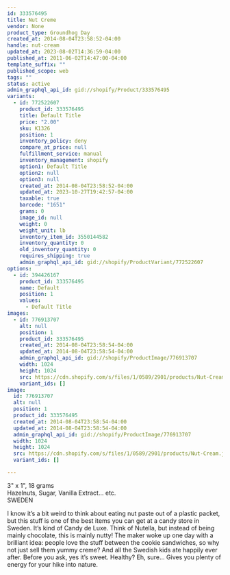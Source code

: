 ```yaml
---
id: 333576495
title: Nut Creme
vendor: None
product_type: Groundhog Day
created_at: 2014-08-04T23:58:52-04:00
handle: nut-cream
updated_at: 2023-08-02T14:36:59-04:00
published_at: 2011-06-02T14:47:00-04:00
template_suffix: ""
published_scope: web
tags: ""
status: active
admin_graphql_api_id: gid://shopify/Product/333576495
variants:
  - id: 772522607
    product_id: 333576495
    title: Default Title
    price: "2.00"
    sku: K1326
    position: 1
    inventory_policy: deny
    compare_at_price: null
    fulfillment_service: manual
    inventory_management: shopify
    option1: Default Title
    option2: null
    option3: null
    created_at: 2014-08-04T23:58:52-04:00
    updated_at: 2023-10-27T19:42:57-04:00
    taxable: true
    barcode: "1651"
    grams: 0
    image_id: null
    weight: 0
    weight_unit: lb
    inventory_item_id: 3550144582
    inventory_quantity: 0
    old_inventory_quantity: 0
    requires_shipping: true
    admin_graphql_api_id: gid://shopify/ProductVariant/772522607
options:
  - id: 394426167
    product_id: 333576495
    name: Default
    position: 1
    values:
      - Default Title
images:
  - id: 776913707
    alt: null
    position: 1
    product_id: 333576495
    created_at: 2014-08-04T23:58:54-04:00
    updated_at: 2014-08-04T23:58:54-04:00
    admin_graphql_api_id: gid://shopify/ProductImage/776913707
    width: 1024
    height: 1024
    src: https://cdn.shopify.com/s/files/1/0589/2901/products/Nut-Cream.jpeg?v=1407211134
    variant_ids: []
image:
  id: 776913707
  alt: null
  position: 1
  product_id: 333576495
  created_at: 2014-08-04T23:58:54-04:00
  updated_at: 2014-08-04T23:58:54-04:00
  admin_graphql_api_id: gid://shopify/ProductImage/776913707
  width: 1024
  height: 1024
  src: https://cdn.shopify.com/s/files/1/0589/2901/products/Nut-Cream.jpeg?v=1407211134
  variant_ids: []

---
```


3" x 1", 18 grams  
Hazelnuts, Sugar, Vanilla Extract... etc.  
SWEDEN

I know it’s a bit weird to think about eating nut paste out of a plastic packet, but this stuff is one of the best items you can get at a candy store in Sweden. It’s kind of Candy de Luxe. Think of Nutella, but instead of being mainly chocolate, this is mainly nutty! The maker woke up one day with a brilliant idea: people love the stuff between the cookie sandwiches, so why not just sell them yummy creme? And all the Swedish kids ate happily ever after. Before you ask, yes it’s sweet. Healthy? Eh, sure… Gives you plenty of energy for your hike into nature.